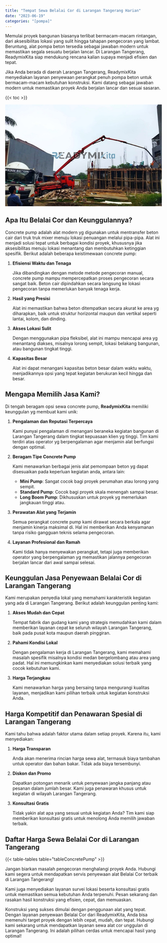 ```yaml
---
title: "Tempat Sewa Belalai Cor di Larangan Tangerang Harian"
date: "2023-06-19"
categories: "[pompa]"
---
```


Memulai proyek bangunan biasanya terlibat bermacam-macam rintangan, dari aksesibilitas lokasi yang sulit hingga tahapan pengecoran yang lambat. Beruntung, alat pompa beton tersedia sebagai jawaban modern untuk memastikan segala sesuatu berjalan lancar. Di Larangan Tangerang, ReadymixKita siap mendukung rencana kalian supaya menjadi efisien dan tepat.

Jika Anda berada di daerah Larangan Tangerang, ReadymixKita menyediakan layanan penyewaan perangkat penuh pompa beton untuk bermacam-macam kebutuhan konstruksi. Kami datang sebagai jawaban modern untuk memastikan proyek Anda berjalan lancar dan sesuai sasaran.

{{< toc >}}

![Tempat Sewa Belalai Cor di Larangan Tangerang Harian](/images/pompa/sewa-pompa-16.jpg)

## Apa Itu Belalai Cor dan Keunggulannya?

Concrete pump adalah alat modern yg digunakan untuk mentransfer beton cair dari truk truk mixer menuju lokasi penuangan melalui pipa-pipa. Alat ini menjadi solusi tepat untuk berbagai kondisi proyek, khususnya jika aksesibilitas menuju lokasi menantang dan membutuhkan ketinggian spesifik. Berikut adalah beberapa keistimewaan concrete pump:

1. **Efisiensi Waktu dan Tenaga**

   Jika dibandingkan dengan metode metode pengecoran manual, concrete pump mampu mempercepatkan proses pengecoran secara sangat baik. Beton cair dipindahkan secara langsung ke lokasi pengecoran tanpa memerlukan banyak tenaga kerja.

2. **Hasil yang Presisi**

   Alat ini memastikan bahwa beton ditempatkan secara akurat ke area yg diharapkan, baik untuk struktur horizontal maupun dan vertikal seperti lantai, kolom, dan dinding.

3. **Akses Lokasi Sulit**

   Dengan menggunakan pipa fleksibel, alat ini mampu mencapai area yg menantang diakses, misalnya lorong sempit, lokasi belakang bangunan, atau bangunan tingkat tinggi.

4. **Kapasitas Besar**

   Alat ini dapat menangani kapasitas beton besar dalam waktu waktu, menjadikannya opsi yang tepat kegiatan berukuran kecil hingga dan besar.

## Mengapa Memilih Jasa Kami?

Di tengah beragam opsi sewa concrete pump, **ReadymixKita** memiliki keunggulan yg membuat kami unik:

1. **Pengalaman dan Reputasi Terpercaya**

   Kami punyai pengalaman di menangani beraneka kegiatan bangunan di Larangan Tangerang dalam tingkat kepuasaan klien yg tinggi. Tim kami terdiri atas operator yg berpengalaman agar menjamin alat berfungsi dengan optimal.

2. **Beragam Tipe Concrete Pump**

   Kami menawarkan berbagai jenis alat pemompaan beton yg dapat disesuaikan pada keperluan kegiatan anda, antara lain:
   - **Mini Pump**: Sangat cocok bagi proyek perumahan atau lorong yang sempit.
   - **Standard Pump**: Cocok bagi proyek skala menengah sampai besar.
   - **Long Boom Pump**: Dikhususkan untuk proyek yg memerlukan jangkauan tinggi atau.

3. **Perawatan Alat yang Terjamin**

   Semua perangkat concrete pump kami dirawat secara berkala agar menjamin kinerja maksimal di. Hal ini memberikan Anda kenyamanan tanpa risiko gangguan teknis selama pengecoran.

4. **Layanan Profesional dan Ramah**

   Kami tidak hanya menyewakan perangkat, tetapi juga memberikan operator yang berpengalaman yg memastikan jalannya pengecoran berjalan lancar dari awal sampai selesai.

## Keunggulan Jasa Penyewaan Belalai Cor di Larangan Tangerang

Kami merupakan penyedia lokal yang memahami karakteristik kegiatan yang ada di Larangan Tangerang. Berikut adalah keunggulan penting kami:

1. **Akses Mudah dan Cepat**

   Tempat fabrik dan gudang kami yang strategis memudahkan kami dalam memberikan layanan cepat ke seluruh wilayah Larangan Tangerang, baik pada pusat kota maupun daerah pinggiran.

2. **Pahami Kondisi Lokal**

   Dengan pengalaman kerja di Larangan Tangerang, kami memahami masalah spesifik misalnya kondisi medan bergelombang atau area yang padat. Hal ini memungkinkan kami menyediakan solusi terbaik yang cocok kebutuhan kami.

3. **Harga Terjangkau**

   Kami menawarkan harga yang bersaing tanpa mengurangi kualitas layanan, menjadikan kami pilihan terbaik untuk kegiatan konstruksi Anda.

## Harga Kompetitif dan Penawaran Spesial di Larangan Tangerang

Kami tahu bahwa adalah faktor utama dalam setiap proyek. Karena itu, kami menyediakan:

1. **Harga Transparan**

   Anda akan menerima rincian harga sewa alat, termasuk biaya tambahan untuk operator dan bahan bakar. Tidak ada biaya tersembunyi.

2. **Diskon dan Promo**

   Dapatkan potongan menarik untuk penyewaan jangka panjang atau pesanan dalam jumlah besar. Kami juga penawaran khusus untuk kegiatan di wilayah Larangan Tangerang.

3. **Konsultasi Gratis**

   Tidak yakin alat apa yang sesuai untuk kegiatan Anda? Tim kami siap memberikan konsultasi gratis untuk menolong Anda memilih jawaban terbaik.

## Daftar Harga Sewa Belalai Cor di Larangan Tangerang

{{< table-tables table="tableConcretePump" >}}

Jangan biarkan masalah pengecoran menghalangi proyek Anda. Hubungi kami segera untuk mendapatkan servis penyewaan alat Belalai Cor terbaik di Larangan Tangerang!

Kami juga menyediakan layanan survei lokasi beserta konsultasi gratis untuk memastikan semua kebutuhan Anda terpenuhi. Pesan sekarang dan rasakan hasil konstruksi yang efisien, cepat, dan memuaskan.

Konstruksi yang sukses dimulai dengan penggunaan alat yang tepat. Dengan layanan penyewaan Belalai Cor dari ReadymixKita, Anda bisa memenuhi target proyek dengan lebih cepat, mudah, dan tepat. Hubungi kami sekarang untuk mendapatkan layanan sewa alat cor unggulan di Larangan Tangerang. Ini adalah pilihan cerdas untuk mencapai hasil yang optimal!